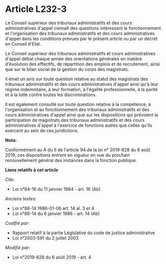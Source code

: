 # Article L232-3

Le Conseil supérieur des tribunaux administratifs et des cours administratives d'appel connaît des questions intéressant le
fonctionnement et l'organisation des tribunaux administratifs et des cours administratives d'appel dans les conditions
prévues par le présent article ou par un décret en Conseil d'Etat.

Le Conseil supérieur des tribunaux administratifs et cours administratives d'appel débat chaque année des orientations
générales en matière d'évolution des effectifs, de répartition des emplois et de recrutement, ainsi que sur le bilan social
de la gestion du corps des magistrats.

Il émet un avis sur toute question relative au statut des magistrats des tribunaux administratifs et des cours
administratives d'appel ainsi qu'à leur régime indemnitaire, à leur formation, à l'égalité professionnelle, à la parité et à
la lutte contre toutes les discriminations.

Il est également consulté sur toute question relative à la compétence, à l'organisation et au fonctionnement des tribunaux
administratifs et des cours administratives d'appel ainsi que sur les dispositions qui prévoient la participation de
magistrats des tribunaux administratifs et des cours administratives d'appel à l'exercice de fonctions autres que celles
qu'ils exercent au sein de ces juridictions.

**Nota:**

Conformément au A du II de l'article 94 de la loi n° 2019-828 du 6 août 2019, ces dispositions entrent en vigueur en vue du
prochain renouvellement général des instances dans la fonction publique.

**Liens relatifs à cet article**

_Cite_:

  - Loi n°84-16 du 11 janvier 1984 - art. 16 (Ab)

_Anciens textes_:

  - Loi n°86-14 1986-01-06 art. 14 al. 3 et 4
  - Loi n°86-14 du 6 janvier 1986 - art. 14 (Ab)

_Codifié par_:

  - Rapport relatif à la partie Législative du code de justice administrative
  - Loi n°2003-591 du 2 juillet 2003

_Modifié par_:

  - Loi n°2019-828 du 6 août 2019 - art. 4
